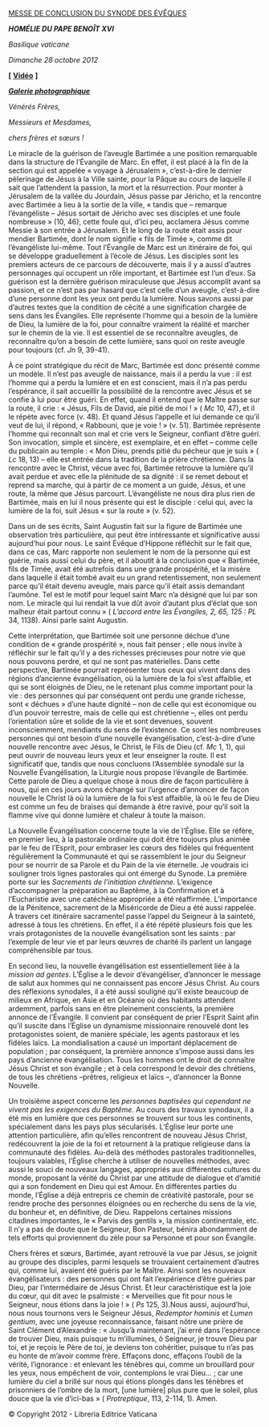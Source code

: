 [MESSE DE CONCLUSION DU SYNODE DES ÉVÊQUES](http://www.vatican.va/news_services/liturgy/libretti/2012/20121228.pdf)

***HOMÉLIE DU PAPE BENOÎT XVI***

*Basilique vaticane*

*Dimanche 28 octobre 2012*

**\[** **[Vidéo](http://player.rv.va/vaticanplayer.asp?language=it&tic=VA_LS2HHEQB)** **\]**

***[Galerie photographique](http://www.photogallery.va/content/photogallery/fr/synodus28oct2012.html)***

*Vénérés Frères,*

*Messieurs et Mesdames,*

*chers frères et sœurs !*

Le miracle de la guérison de l’aveugle Bartimée a une position remarquable dans la structure de l’Évangile de Marc. En effet, il est placé à la fin de la section qui est appelée « voyage à Jérusalem », c’est-à-dire le dernier pèlerinage de Jésus à la Ville sainte, pour la Pâque au cours de laquelle il sait que l’attendent la passion, la mort et la résurrection. Pour monter à Jérusalem de la vallée du Jourdain, Jésus passe par Jéricho, et la rencontre avec Bartimée a lieu à la sortie de la ville, « tandis que – remarque l’évangéliste – Jésus sortait de Jéricho avec ses disciples et une foule nombreuse » (10, 46), cette foule qui, d’ici peu, acclamera Jésus comme Messie à son entrée à Jérusalem. Et le long de la route était assis pour mendier Bartimée, dont le nom signifie « fils de Timée », comme dit l’évangéliste lui-même. Tout l’Évangile de Marc est un itinéraire de foi, qui se développe graduellement à l’école de Jésus. Les disciples sont les premiers acteurs de ce parcours de découverte, mais il y a aussi d’autres personnages qui occupent un rôle important, et Bartimée est l’un d’eux. Sa guérison est la dernière guérison miraculeuse que Jésus accomplit avant sa passion, et ce n’est pas par hasard que c’est celle d’un aveugle, c’est-à-dire d’une personne dont les yeux ont perdu la lumière. Nous savons aussi par d’autres textes que la condition de cécité a une signification chargée de sens dans les Évangiles. Elle représente l’homme qui a besoin de la lumière de Dieu, la lumière de la foi, pour connaître vraiment la réalité et marcher sur le chemin de la vie. Il est essentiel de se reconnaître aveugles, de reconnaître qu’on a besoin de cette lumière, sans quoi on reste aveugle pour toujours (cf. *Jn* 9, 39-41).

À ce point stratégique du récit de Marc, Bartimée est donc présenté comme un modèle. Il n’est pas aveugle de naissance, mais il a perdu la vue : il est l’homme qui a perdu la lumière et en est conscient, mais il n’a pas perdu l’espérance, il sait accueillir la possibilité de la rencontre avec Jésus et se confie à lui pour être guéri. En effet, quand il entend que le Maître passe sur la route, il crie : « Jésus, Fils de David, aie pitié de moi ! » ( *Mc* 10, 47), et il le répète avec force (v. 48). Et quand Jésus l’appelle et lui demande ce qu’il veut de lui, il répond, « Rabbouni, que je voie ! » (v. 51). Bartimée représente l’homme qui reconnaît son mal et crie vers le Seigneur, confiant d’être guéri. Son invocation, simple et sincère, est exemplaire, et en effet – comme celle du publicain au temple : « Mon Dieu, prends pitié du pécheur que je suis » ( *Lc* 18, 13) – elle est entrée dans la tradition de la prière chrétienne. Dans la rencontre avec le Christ, vécue avec foi, Bartimée retrouve la lumière qu’il avait perdue et avec elle la plénitude de sa dignité : il se remet debout et reprend sa marche, qui à partir de ce moment a un guide, Jésus, et une route, la même que Jésus parcourt. L’évangéliste ne nous dira plus rien de Bartimée, mais en lui il nous présente qui est le disciple : celui qui, avec la lumière de la foi, suit Jésus « sur la route » (v. 52).

Dans un de ses écrits, Saint Augustin fait sur la figure de Bartimée une observation très particulière, qui peut être intéressante et significative aussi aujourd’hui pour nous. Le saint Évêque d’Hippone réfléchit sur le fait que, dans ce cas, Marc rapporte non seulement le nom de la personne qui est guérie, mais aussi celui du père, et il aboutit à la conclusion que « Bartimée, fils de Timée, avait été autrefois dans une grande prospérité, et la misère dans laquelle il était tombé avait eu un grand retentissement, non seulement parce qu’il était devenu aveugle, mais parce qu’il était assis demandant l’aumône. Tel est le motif pour lequel saint Marc n’a désigné que lui par son nom. Le miracle qui lui rendait la vue dût avoir d’autant plus d’éclat que son malheur était partout connu » ( *L’accord entre les Évangiles, 2, 65, 125 : PL* 34, 1138). Ainsi parle saint Augustin.

Cette interprétation, que Bartimée soit une personne déchue d’une condition de « grande prospérité », nous fait penser ; elle nous invite à réfléchir sur le fait qu’il y a des richesses précieuses pour notre vie que nous pouvons perdre, et qui ne sont pas matérielles. Dans cette perspective, Bartimée pourrait représenter tous ceux qui vivent dans des régions d’ancienne évangélisation, où la lumière de la foi s’est affaiblie, et qui se sont éloignés de Dieu, ne le retenant plus comme important pour la vie : des personnes qui par conséquent ont perdu une grande richesse, sont « déchues » d’une haute dignité – non de celle qui est économique ou d’un pouvoir terrestre, mais de celle qui est chrétienne –, elles ont perdu l’orientation sûre et solide de la vie et sont devenues, souvent inconsciemment, mendiants du sens de l’existence. Ce sont les nombreuses personnes qui ont besoin d’une nouvelle évangélisation, c’est-à-dire d’une nouvelle rencontre avec Jésus, le Christ, le Fils de Dieu (cf. *Mc* 1, 1), qui peut ouvrir de nouveau leurs yeux et leur enseigner la route. Il est significatif que, tandis que nous concluons l’Assemblée synodale sur la Nouvelle Évangélisation, la Liturgie nous propose l’évangile de Bartimée. Cette parole de Dieu a quelque chose à nous dire de façon particulière à nous, qui en ces jours avons échangé sur l’urgence d’annoncer de façon nouvelle le Christ là où la lumière de la foi s’est affaiblie, là où le feu de Dieu est comme un feu de braises qui demande à être ravivé, pour qu’il soit la flamme vive qui donne lumière et chaleur à toute la maison.

La Nouvelle Évangélisation concerne toute la vie de l’Église. Elle se réfère, en premier lieu, à la pastorale ordinaire qui doit être toujours plus animée par le feu de l’Esprit, pour embraser les cœurs des fidèles qui fréquentent régulièrement la Communauté et qui se rassemblent le jour du Seigneur pour se nourrir de sa Parole et du Pain de la vie éternelle. Je voudrais ici souligner trois lignes pastorales qui ont émergé du Synode. La première porte sur les *Sacrements de l’initiation chrétienne.* L’exigence d’accompagner la préparation au Baptême, à la Confirmation et à l’Eucharistie avec une catéchèse appropriée a été réaffirmée. L’importance de la Pénitence, sacrement de la Miséricorde de Dieu a été aussi rappelée. À travers cet itinéraire sacramentel passe l’appel du Seigneur à la sainteté, adressé à tous les chrétiens. En effet, il a été répété plusieurs fois que les vrais protagonistes de la nouvelle évangélisation sont les saints : par l’exemple de leur vie et par leurs œuvres de charité ils parlent un langage compréhensible par tous.

En second lieu, la nouvelle évangélisation est essentiellement liée à la *mission ad gentes*. L’Église a le devoir d’évangéliser, d’annoncer le message de salut aux hommes qui ne connaissent pas encore Jésus Christ. Au cours des réflexions synodales, il a été aussi souligné qu’il existe beaucoup de milieux en Afrique, en Asie et en Océanie où des habitants attendent ardemment, parfois sans en être pleinement conscients, la première annonce de l’Évangile. Il convient par conséquent de prier l’Esprit Saint afin qu’il suscite dans l’Église un dynamisme missionnaire renouvelé dont les protagonistes soient, de manière spéciale, les agents pastoraux et les fidèles laïcs. La mondialisation a causé un important déplacement de population ; par conséquent, la première annonce s’impose aussi dans les pays d’ancienne évangélisation. Tous les hommes ont le droit de connaître Jésus Christ et son évangile ; et à cela correspond le devoir des chrétiens, de tous les chrétiens –prêtres, religieux et laïcs –, d’annoncer la Bonne Nouvelle.

Un troisième aspect concerne les *personnes baptisées qui cependant ne vivent pas les exigences du Baptême*. Au cours des travaux synodaux, il a été mis en lumière que ces personnes se trouvent sur tous les continents, spécialement dans les pays plus sécularisés. L’Église leur porte une attention particulière, afin qu’elles rencontrent de nouveau Jésus Christ, redécouvrent la joie de la foi et retournent à la pratique religieuse dans la communauté des fidèles. Au-delà des méthodes pastorales traditionnelles, toujours valables, l’Église cherche à utiliser de nouvelles méthodes, avec aussi le souci de nouveaux langages, appropriés aux différentes cultures du monde, proposant la vérité du Christ par une attitude de dialogue et d’amitié qui a son fondement en Dieu qui est Amour. En différentes parties du monde, l’Église a déjà entrepris ce chemin de créativité pastorale, pour se rendre proche des personnes éloignées ou en recherche du sens de la vie, du bonheur et, en définitive, de Dieu. Rappelons certaines missions citadines importantes, le « Parvis des gentils », la mission continentale, etc. Il n’y a pas de doute que le Seigneur, Bon Pasteur, bénira abondamment de tels efforts qui proviennent du zèle pour sa Personne et pour son Évangile.

Chers frères et sœurs, Bartimée, ayant retrouvé la vue par Jésus, se joignit au groupe des disciples, parmi lesquels se trouvaient certainement d’autres qui, comme lui, avaient été guéris par le Maître. Ainsi sont les nouveaux évangélisateurs : des personnes qui ont fait l’expérience d’être guéries par Dieu, par l’intermédiaire de Jésus Christ. Et leur caractéristique est la joie du cœur, qui dit avec le psalmiste : « Merveilles que fit pour nous le Seigneur, nous étions dans la joie ! » ( *Ps* 125, 3).Nous aussi, aujourd’hui, nous nous tournons vers le Seigneur Jésus, *Redemptor hominis* et *Lumen* *gentium*, avec une joyeuse reconnaissance, faisant nôtre une prière de Saint Clément d’Alexandrie : « Jusqu’à maintenant, j’ai erré dans l’espérance de trouver Dieu, mais puisque tu m’illumines, ô Seigneur, je trouve Dieu par toi, et je reçois le Père de toi, je deviens ton cohéritier, puisque tu n’as pas eu honte de m’avoir comme frère. Effaçons donc, effaçons l’oubli de la vérité, l’ignorance : et enlevant les ténèbres qui, comme un brouillard pour les yeux, nous empêchent de voir, contemplons le vrai Dieu… ; car une lumière du ciel a brillé sur nous qui étions plongés dans les ténèbres et prisonniers de l’ombre de la mort, \[une lumière\] plus pure que le soleil, plus douce que la vie d’ici-bas » ( *Protreptique*, 113, 2-114, 1). Amen.

© Copyright 2012 - Libreria Editrice Vaticana